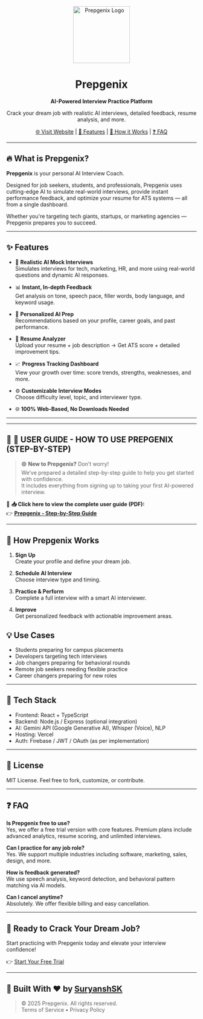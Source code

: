 <div align="center">
  <img src="https://prepgenix.suryanshsk.tech/lovable-uploads/88023545-0eb5-4ec3-ba55-5f259f9f14de.png" alt="Prepgenix Logo" width="150"/>
  <h1>Prepgenix</h1>
  <p><strong>AI-Powered Interview Practice Platform</strong></p>
  <p>Crack your dream job with realistic AI interviews, detailed feedback, resume analysis, and more.</p>
  <a href="https://prepgenix.suryanshsk.tech">🌐 Visit Website</a> | <a href="#features">🧩 Features</a> | <a href="#how-prepgenix-works">🚀 How it Works</a> | <a href="#faq">❓ FAQ</a>
</div>

---

## 🔥 What is Prepgenix?

**Prepgenix** is your personal AI Interview Coach.

Designed for job seekers, students, and professionals, Prepgenix uses cutting-edge AI to simulate real-world interviews, provide instant performance feedback, and optimize your resume for ATS systems — all from a single dashboard.

Whether you're targeting tech giants, startups, or marketing agencies — Prepgenix prepares you to succeed.

---

## ✨ Features

- 🎤 **Realistic AI Mock Interviews**  
  Simulates interviews for tech, marketing, HR, and more using real-world questions and dynamic AI responses.

- 📊 **Instant, In-depth Feedback**  
  Get analysis on tone, speech pace, filler words, body language, and keyword usage.

- 🧠 **Personalized AI Prep**  
  Recommendations based on your profile, career goals, and past performance.

- 📄 **Resume Analyzer**  
  Upload your resume + job description → Get ATS score + detailed improvement tips.

- 📈 **Progress Tracking Dashboard**  
  View your growth over time: score trends, strengths, weaknesses, and more.

- ⚙️ **Customizable Interview Modes**  
  Choose difficulty level, topic, and interviewer type.

- 🌐 **100% Web-Based, No Downloads Needed**

---
---

## 🧭 **📘 USER GUIDE - HOW TO USE PREPGENIX (STEP-BY-STEP)**

> 🟢 **New to Prepgenix?** Don’t worry!  
> We’ve prepared a detailed step-by-step guide to help you get started with confidence.  
> It includes everything from signing up to taking your first AI-powered interview.

📂 **📥 Click here to view the complete user guide (PDF):**  
👉 [**Prepgenix - Step-by-Step Guide**](https://drive.google.com/file/d/1ZkwBqi43TEt4ZCSBwIF6zr_UN-xusqq2/view?usp=sharing)

---


## 📌 How Prepgenix Works

1. **Sign Up**  
   Create your profile and define your dream job.

2. **Schedule AI Interview**  
   Choose interview type and timing.

3. **Practice & Perform**  
   Complete a full interview with a smart AI interviewer.

4. **Improve**  
   Get personalized feedback with actionable improvement areas.



## 💡 Use Cases

- Students preparing for campus placements  
- Developers targeting tech interviews  
- Job changers preparing for behavioral rounds  
- Remote job seekers needing flexible practice  
- Career changers preparing for new roles

---

## 🧠 Tech Stack

- Frontend: React + TypeScript  
- Backend: Node.js / Express (optional integration)  
- AI: Gemini API (Google Generative AI), Whisper (Voice), NLP  
- Hosting: Vercel  
- Auth: Firebase / JWT / OAuth (as per implementation)

---

## 📄 License

MIT License. Feel free to fork, customize, or contribute.

---

## ❓ FAQ

**Is Prepgenix free to use?**  
Yes, we offer a free trial version with core features. Premium plans include advanced analytics, resume scoring, and unlimited interviews.

**Can I practice for any job role?**  
Yes. We support multiple industries including software, marketing, sales, design, and more.

**How is feedback generated?**  
We use speech analysis, keyword detection, and behavioral pattern matching via AI models.

**Can I cancel anytime?**  
Absolutely. We offer flexible billing and easy cancellation.

---

## 🚀 Ready to Crack Your Dream Job?

Start practicing with Prepgenix today and elevate your interview confidence!

👉 [Start Your Free Trial](https://prepgenix.suryanshsk.tech)

---

## 🙌 Built With ❤️ by [SuryanshSK](https://github.com/suryanshsk)

> © 2025 Prepgenix. All rights reserved.  
> Terms of Service • Privacy Policy  
